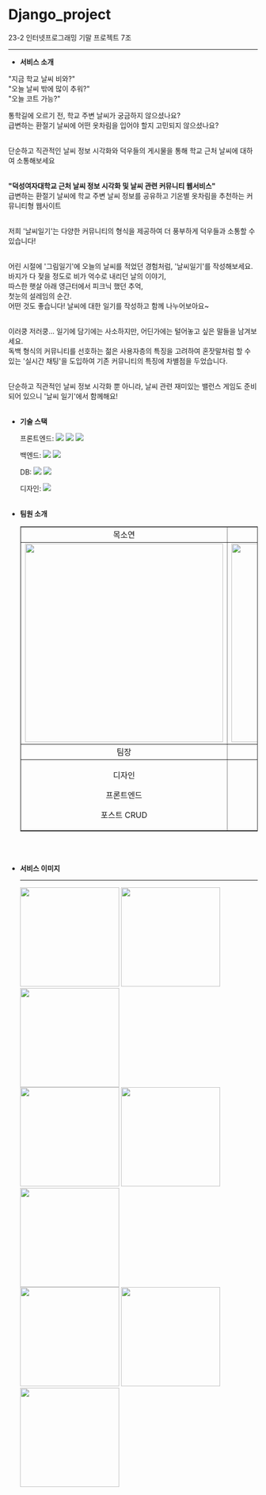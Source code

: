 # Django_project
23-2 인터넷프로그래밍 기말 프로젝트 7조
<hr>

- **서비스 소개**

"지금 학교 날씨 비와?" <br>
"오늘 날씨 밖에 많이 추워?" <br>
"오늘 코트 가능?" <br>

통학길에 오르기 전, 학교 주변 날씨가 궁금하지 않으셨나요? <br>
급변하는 환절기 날씨에 어떤 옷차림을 입어야 할지 고민되지 않으셨나요? <br><br>

단순하고 직관적인 날씨 정보 시각화와 덕우들의 게시물을 통해 학교 근처 날씨에 대하여 소통해보세요 <br><br>

<b>"덕성여자대학교 근처 날씨 정보 시각화 및 날씨 관련 커뮤니티 웹서비스"</b> <br>
급변하는 환절기 날씨에 학교 주변 날씨 정보를 공유하고 기온별 옷차림을 추천하는 커뮤니티형 웹사이트 <br><br>

저희 '날씨일기'는 다양한 커뮤니티의 형식을 제공하여 더 풍부하게 덕우들과 소통할 수 있습니다! <br><br>

어린 시절에 '그림일기'에 오늘의 날씨를 적었던 경험처럼, '날씨일기'를 작성해보세요. <br>
바지가 다 젖을 정도로 비가 억수로 내리던 날의 이야기, <br>
따스한 햇살 아래 영근터에서 피크닉 했던 추억, <br>
첫눈의 설레임의 순간. <br>
어떤 것도 좋습니다! 날씨에 대한 일기를 작성하고 함께 나누어보아요~ <br><br>

이러쿵 저러쿵... 일기에 담기에는 사소하지만, 어딘가에는 털어놓고 싶은 말들을 남겨보세요. <br>
독백 형식의 커뮤니티를 선호하는 젊은 사용자층의 특징을 고려하여 혼잣말처럼 할 수 있는 '실시간 채팅'을 도입하여 기존 커뮤니티의 특징에 차별점을 두었습니다. <br><br>

단순하고 직관적인 날씨 정보 시각화 뿐 아니라, 날씨 관련 재미있는 밸런스 게임도 준비되어 있으니 '날씨 일기'에서 함께해요! <br><br>


- **기술 스택**

  <span>프론트엔드: </span> <img src="https://img.shields.io/badge/html-E34F26?style=for-the-badge&logo=html5&logoColor=white"> <img src="https://img.shields.io/badge/css-1572B6?style=for-the-badge&logo=css3&logoColor=white"> <img src="https://img.shields.io/badge/javascript-F7DF1E?style=for-the-badge&logo=javascript&logoColor=black">

  <span>백엔드: </span><img src="https://img.shields.io/badge/python-3776AB?style=for-the-badge&logo=python&logoColor=white"> <img src="https://img.shields.io/badge/django-092E20?style=for-the-badge&logo=Django&logoColor=white">

  <span>DB: </span><img src="https://img.shields.io/badge/docker-%230db7ed.svg?style=for-the-badge&logo=docker&logoColor=white"> <img src="https://img.shields.io/badge/redis-%23DD0031.svg?&style=for-the-badge&logo=redis&logoColor=white">

  <span>디자인: </span> <img src="https://img.shields.io/badge/figma-F24E1E?style=for-the-badge&logo=figma&logoColor=white"> <br><br>

- **팀원 소개**
  <table border="" cellspacing="0" cellpadding="0" width="100%">
  <tr width="100%">
  <td align="center">목소연</td>
  <td align="center">나선영</td>
  <td  align="center">이원지</td>
  <td align="center">장현지/td>
  <td align="center">전효민</td>
  </tr>

  <tr width="100%">
    <td align="center"><img src="https://github.com/finalprj-7/Django_project/assets/126389940/21def447-ee44-4060-be31-26052a2db77a" width="400px"></td>
    <td align="center"><img src="https://github.com/finalprj-7/Django_project/assets/126389940/cce39acc-34ef-4f94-84f7-78e2c719555f" width="400px"></td>
    <td align="center"><img src="https://github.com/finalprj-7/Django_project/assets/126389940/93d7e1b6-2c9e-443b-a3ac-04d01e11d2a5" width="400px"></td>
    <td align="center"><img src="https://github.com/finalprj-7/Django_project/assets/126389940/fa04f593-fc65-4ef1-845e-f8e3eb1d8163" width="400px"></td>
    <td align="center"><img src="https://github.com/finalprj-7/Django_project/assets/126389940/bc3a34b9-264f-4a19-bf87-a70896261fc9" width="400px"></td>
  </tr>

  <tr width="100%">
  <td  align="center">팀장</td>
  <td  align="center">팀원</td>
  <td  align="center">팀원</td>
  <td  align="center">팀원</td>
  <td  align="center">팀원</td>
     </tr>
      <tr width="100%">
          <td  align="center"><p>디자인</p><p>프론트엔드</p><p>포스트 CRUD</p></td>
          <td  align="center"><p>발표</p><p>포스트 페이지</p><p> </p></td>
          <td  align="center"><p>메인 페이지</p><p>날씨 API 시각화</p><p>투표 기능</p></td>
          <td  align="center"><p>PPT 제작</p><p>실시간 채팅</p><p>마이페이지</p></td>
          <td  align="center"><p>발표</p><p>로그인/회원가입</p><p> </p></td>
     </tr>
  </table> <br><br>

- **서비스 이미지**
  <hr>
  <img src="https://github.com/finalprj-7/Django_project/assets/126389940/32dc21b8-172b-496c-8079-a7468e1f07f3" width="200"/>
  <img src="https://github.com/finalprj-7/Django_project/assets/126389940/4bad993a-0481-485d-901c-6c1c82c0d8aa" width="200"/>
  <img src="https://github.com/finalprj-7/Django_project/assets/126389940/6d1275d7-764d-4922-a1b1-316b76e45630" width="200"/> <br>

  <img src="https://github.com/finalprj-7/Django_project/assets/126389940/a35e501f-c033-4691-aea9-3cd76893b748" width="200"/>
  <img src="https://github.com/finalprj-7/Django_project/assets/126389940/bf5f893f-55eb-4a8a-82a0-7fc2592e3113" width="200"/>
  <img src="https://github.com/finalprj-7/Django_project/assets/126389940/655c2553-9dea-4ae1-9df3-590c91bc69a2" width="200"/> <br>

  <img src="https://github.com/finalprj-7/Django_project/assets/126389940/f8432a8f-0da8-4978-96e0-98359d219b8d" width="200"/>
  <img src="https://github.com/finalprj-7/Django_project/assets/126389940/fc07f251-ff58-422f-8697-7554576f4ce7" width="200"/>
  <img src="https://github.com/finalprj-7/Django_project/assets/126389940/da6a2d04-0230-4bb9-9fe6-f2f34e299983" width="200"/>



